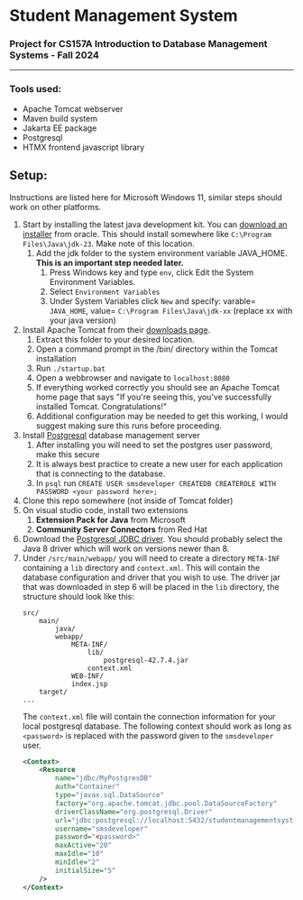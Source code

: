 # Student Management System
### Project for CS157A Introduction to Database Management Systems - Fall 2024
<hr>

### Tools used:
- Apache Tomcat webserver
- Maven build system
- Jakarta EE package
- Postgresql
- HTMX frontend javascript library

## Setup:
Instructions are listed here for Microsoft Windows 11, similar steps should work on other platforms.
1. Start by installing the latest java development kit. 
    You can [download an installer](https://www.oracle.com/java/technologies/downloads/#jdk23-windows) from oracle.
    This should install somewhere like `C:\Program Files\Java\jdk-23`. Make note of this location.
    1. Add the jdk folder to the system environment variable JAVA_HOME. __This is an important step needed later.__
        1. Press Windows key and type `env`, click Edit the System Environment Variables.
       2. Select `Environment Variables`
       3. Under System Variables click `New` and specify: varable= `JAVA_HOME`, value= `C:\Program Files\Java\jdk-xx` (replace xx with your java version)
2. Install Apache Tomcat from their [downloads page](https://tomcat.apache.org/download-10.cgi).
   1. Extract this folder to your desired location.
   2. Open a command prompt in the /bin/ directory within the Tomcat installation
   3. Run `./startup.bat`
   4. Open a webbrowser and navigate to `localhost:8080`
   5. If everything worked correctly you should see an Apache Tomcat home page that says "If you're seeing this, you've successfully installed Tomcat. Congratulations!"
   6. Additional configuration may be needed to get this working, I would suggest making sure this runs before proceeding.
3. Install [Postgresql](https://www.postgresql.org/download/) database management server
    1. After installing you will need to set the postgres user password, make this secure
   2. It is always best practice to create a new user for each application that is connecting to the database.
   3. In `psql` run `CREATE USER smsdeveloper CREATEDB CREATEROLE WITH PASSWORD <your password here>;`
4. Clone this repo somewhere (not inside of Tomcat folder)
5. On visual studio code, install two extensions
   1. **Extension Pack for Java** from Microsoft
   2. **Community Server Connectors** from Red Hat
6. Download the [Postgresql JDBC driver](https://jdbc.postgresql.org/download/). You should probably select the Java 8 driver which will work on versions newer than 8.
7. Under `/src/main/webapp/` you will need to create a directory `META-INF` containing a `lib` directory and `context.xml`.
    This will contain the database configuration and driver that you wish to use. 
    The driver jar that was downloaded in step 6 will be placed in the `lib` directory, the structure should look like this:
    ```
    src/
        main/
            java/
            webapp/
                META-INF/
                    lib/
                        postgresql-42.7.4.jar
                    context.xml
                WEB-INF/
                index.jsp
        target/
    ...
    ```
    The `context.xml` file will contain the connection information for your local postgresql database. The following context should work as long as `<password>` is replaced with the password given to the `smsdeveloper` user.
    ```xml title="context.xml"
    <Context>
        <Resource
            name="jdbc/MyPostgresDB"
            auth="Container"
            type="javax.sql.DataSource"
            factory="org.apache.tomcat.jdbc.pool.DataSourceFactory"
            driverClassName="org.postgresql.Driver"
            url="jdbc:postgresql://localhost:5432/studentmanagementsystem"
            username="smsdeveloper"
            password="<password>"
            maxActive="20"
            maxIdle="10"
            minIdle="2"
            initialSize="5"
        />
    </Context>
    ```